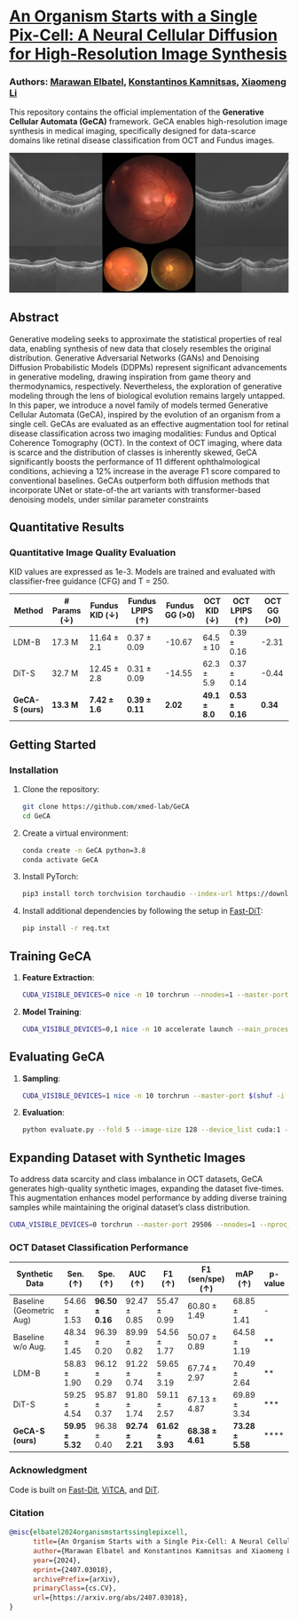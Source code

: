 
# [An Organism Starts with a Single Pix-Cell: A Neural Cellular Diffusion for High-Resolution Image Synthesis](https://link.springer.com/chapter/10.1007/978-3-031-72378-0_61)

### Authors: [Marawan Elbatel](https://marwankefah.github.io/), [Konstantinos Kamnitsas](https://ibme.ox.ac.uk/person/konstantinos-kamnitsas/), [Xiaomeng Li](https://xmengli.github.io/)

This repository contains the official implementation of the **Generative Cellular Automata (GeCA)** framework. GeCA enables high-resolution image synthesis in medical imaging, specifically designed for data-scarce domains like retinal disease classification from OCT and Fundus images.

![GeCA samples](visuals/sample_grid_0.png)

## Abstract
Generative modeling seeks to approximate the statistical
properties of real data, enabling synthesis of new data that closely resembles the original distribution. Generative Adversarial Networks (GANs)
and Denoising Diffusion Probabilistic Models (DDPMs) represent significant advancements in generative modeling, drawing inspiration from
game theory and thermodynamics, respectively. Nevertheless, the exploration of generative modeling through the lens of biological evolution
remains largely untapped. In this paper, we introduce a novel family
of models termed Generative Cellular Automata (GeCA), inspired by
the evolution of an organism from a single cell. GeCAs are evaluated as
an effective augmentation tool for retinal disease classification across
two imaging modalities: Fundus and Optical Coherence Tomography
(OCT). In the context of OCT imaging, where data is scarce and the
distribution of classes is inherently skewed, GeCA significantly boosts
the performance of 11 different ophthalmological conditions, achieving
a 12% increase in the average F1 score compared to conventional baselines. GeCAs outperform both diffusion methods that incorporate UNet
or state-of-the art variants with transformer-based denoising models, under similar parameter constraints



## Quantitative Results

### Quantitative Image Quality Evaluation
KID values are expressed as 1e-3. Models are trained and evaluated with classifier-free guidance (CFG) and T = 250.

| Method                        | # Params (↓) | Fundus KID (↓) | Fundus LPIPS (↑) | Fundus GG (>0) | OCT KID (↓) | OCT LPIPS (↑) | OCT GG (>0) |
|-------------------------------|--------------|-----------------|------------------|----------------|-------------|---------------|-------------|
| LDM-B                         | 17.3 M       | 11.64 ± 2.1     | 0.37 ± 0.09      | -10.67        | 64.5 ± 10   | 0.39 ± 0.16   | -2.31       |
| DiT-S                         | 32.7 M       | 12.45 ± 2.8     | 0.31 ± 0.09      | -14.55        | 62.3 ± 5.9  | 0.37 ± 0.14   | -0.44       |
| **GeCA-S (ours)**             | **13.3 M**   | **7.42 ± 1.6**  | **0.39 ± 0.11**  | **2.02**      | **49.1 ± 8.0** | **0.53 ± 0.16** | **0.34**    |

## Getting Started

### Installation
1. Clone the repository:
    ```sh
    git clone https://github.com/xmed-lab/GeCA
    cd GeCA
    ```

2. Create a virtual environment:
    ```sh
    conda create -n GeCA python=3.8
    conda activate GeCA
    ```

3. Install PyTorch:
    ```sh
    pip3 install torch torchvision torchaudio --index-url https://download.pytorch.org/whl/cu118
    ```

4. Install additional dependencies by following the setup in [Fast-DiT](https://github.com/chuanyangjin/fast-DiT):
    ```sh
    pip install -r req.txt
    ```


## Training GeCA

1. **Feature Extraction**:
    ```sh
    CUDA_VISIBLE_DEVICES=0 nice -n 10 torchrun --nnodes=1 --master-port 29504 --nproc_per_node=1 extract_features.py --image-root /home/lea_urv/images/findings/png --annotation-path /home/lea_urv/images/findings/Mammomat_Mass.csv --features-path /home/lea_urv/images/findings/features --global-batch-size 128 --fold 5 --image-size 128
    ```

2. **Model Training**:
    ```sh
    CUDA_VISIBLE_DEVICES=0,1 nice -n 10 accelerate launch --main_process_port $(shuf -i 30000-35000 -n 1) --multi-gpu --num_processes 2 --mixed_precision fp16 train.py --model GeCA-S --feature-path /home/lea_urv/images/findings/features/ --global-batch-size 32 --epochs 2500 --fold 5 --num-classes 8 --validate_every 50 --image-root /home/lea_urv/images/findings/png/ --annotation-path /home/lea_urv/images/findings/Mammomat_Mass.csv -results-dir /home/lea_urv/images/findings/weights --image-size 128 --num-workers 2
    ```

## Evaluating GeCA

1. **Sampling**:
    ```sh
    CUDA_VISIBLE_DEVICES=1 nice -n 10 torchrun --master-port $(shuf -i 30000-35000 -n 1) --nnodes=1 --nproc_per_node=1 sample_ddp_val.py --expand_ratio 1 --model GeCA-S --image-root /home/lea_urv/images/findings/png/ --annotation-path /home/lea_urv/images/findings/Mammomat_Mass.csv --fold 5 --num-sampling-steps 250 --ckpt /home/lea_urv/images/findings/weights/004-GeCA-S-5/checkpoints/best_ckpt.pt --sample-dir /home/lea_urv/images/findings/synthetic --num-classes 8
    ```

2. **Evaluation**:
    ```sh
    python evaluate.py --fold 5 --image-size 128 --device_list cuda:1 --image-root /home/lea_urv/images/findings/png/ --annotation-path /home/lea_urv/images/findings/Mammomat_Mass.csv --gen /home/lea_urv/images/findings/synthetic/GeCA-S-GS-fold-5-nstep-250-best_ckpt-size-256-vae-ema-cfg-1.5-seed-0/
    ```


## Expanding Dataset with Synthetic Images
To address data scarcity and class imbalance in OCT datasets, GeCA generates high-quality synthetic images, expanding the dataset five-times. This augmentation enhances model performance by adding diverse training samples while maintaining the original dataset’s class distribution.

```sh
CUDA_VISIBLE_DEVICES=0 torchrun --master-port 29506 --nnodes=1 --nproc_per_node=1 sample_ddp.py --per-proc-batch-size 256 --expand_ratio 5 --model GeCA-S --data-path ./store/oct_features/ --fold 0 --num-sampling-steps 250 --ckpt ./results_oct_GeCA/001-GeCA-S/checkpoints/best_ckpt.pt --sample-dir ./synthetic_oct/
```

### OCT Dataset Classification Performance
 
| Synthetic Data              | Sen. (↑)      | Spe. (↑)      | AUC (↑)        | F1 (↑)         | F1 (sen/spe) (↑) | mAP (↑)       | p-value      |
|-----------------------------|---------------|---------------|----------------|----------------|------------------|---------------|--------------|
| Baseline (Geometric Aug)    | 54.66 ± 1.53 | **96.50 ± 0.16** | 92.47 ± 0.85  | 55.47 ± 0.99  | 60.80 ± 1.49     | 68.85 ± 1.41 | -            |
| Baseline w/o Aug.           | 48.34 ± 1.45 | 96.39 ± 0.20 | 89.99 ± 0.82  | 54.56 ± 1.77  | 50.07 ± 0.89     | 64.58 ± 1.19 | **           |
| LDM-B                       | 58.83 ± 1.90 | 96.12 ± 0.29 | 91.22 ± 0.74  | 59.65 ± 3.19  | 67.74 ± 2.97     | 70.49 ± 2.64 | **           |
| DiT-S                       | 59.25 ± 4.54 | 95.87 ± 0.37 | 91.80 ± 1.74  | 59.11 ± 2.57  | 67.13 ± 4.87     | 69.89 ± 3.34 | ***          |
| **GeCA-S (ours)**           | **59.95 ± 5.32** | 96.38 ± 0.40 | **92.74 ± 2.21** | **61.62 ± 3.93** | **68.38 ± 4.61** | **73.28 ± 5.58** | ****       |

### Acknowledgment
Code is built on [Fast-Dit](https://github.com/chuanyangjin/fast-DiT), [ViTCA](https://openreview.net/forum?id=9t24EBSlZOa), and [DiT](https://github.com/facebookresearch/DiT).

### Citation
```bibtex
@misc{elbatel2024organismstartssinglepixcell,
      title={An Organism Starts with a Single Pix-Cell: A Neural Cellular Diffusion for High-Resolution Image Synthesis}, 
      author={Marawan Elbatel and Konstantinos Kamnitsas and Xiaomeng Li},
      year={2024},
      eprint={2407.03018},
      archivePrefix={arXiv},
      primaryClass={cs.CV},
      url={https://arxiv.org/abs/2407.03018}, 
}
```
